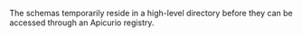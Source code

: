 The schemas temporarily reside in a high-level directory before they can be accessed through an Apicurio registry.